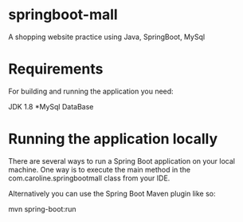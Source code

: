 # springboot-mall
A shopping website practice using Java, SpringBoot, MySql

# Requirements
For building and running the application you need:

JDK 1.8
*MySql DataBase


# Running the application locally
There are several ways to run a Spring Boot application on your local machine. One way is to execute the main method in the com.caroline.springbootmall class from your IDE.

Alternatively you can use the Spring Boot Maven plugin like so:

mvn spring-boot:run
